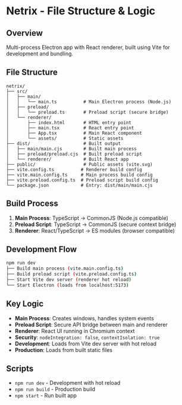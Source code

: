 # Netrix - File Structure & Logic

## Overview
Multi-process Electron app with React renderer, built using Vite for development and bundling.

## File Structure
```
netrix/
├── src/
│   ├── main/
│   │   └── main.ts          # Main Electron process (Node.js)
│   ├── preload/
│   │   └── preload.ts       # Preload script (secure bridge)
│   └── renderer/
│       ├── index.html       # HTML entry point
│       ├── main.tsx         # React entry point
│       ├── App.tsx          # Main React component
│       └── assets/          # Static assets
├── dist/                    # Built output
│   ├── main/main.cjs        # Built main process
│   ├── preload/preload.cjs  # Built preload script
│   └── renderer/            # Built React app
├── public/                  # Public assets (vite.svg)
├── vite.config.ts          # Renderer build config
├── vite.main.config.ts     # Main process build config
├── vite.preload.config.ts  # Preload script build config
└── package.json            # Entry: dist/main/main.cjs
```

## Build Process
1. **Main Process**: TypeScript → CommonJS (Node.js compatible)
2. **Preload Script**: TypeScript → CommonJS (secure context bridge)
3. **Renderer**: React/TypeScript → ES modules (browser compatible)

## Development Flow
```bash
npm run dev
├── Build main process (vite.main.config.ts)
├── Build preload script (vite.preload.config.ts)
├── Start Vite dev server (renderer hot reload)
└── Start Electron (loads from localhost:5173)
```

## Key Logic
- **Main Process**: Creates windows, handles system events
- **Preload Script**: Secure API bridge between main and renderer
- **Renderer**: React UI running in Chromium context
- **Security**: `nodeIntegration: false`, `contextIsolation: true`
- **Development**: Loads from Vite dev server with hot reload
- **Production**: Loads from built static files

## Scripts
- `npm run dev` - Development with hot reload
- `npm run build` - Production build
- `npm start` - Run built app
